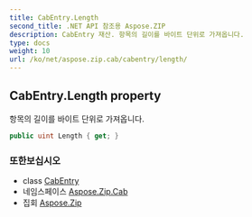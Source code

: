 ```yaml
---
title: CabEntry.Length
second_title: .NET API 참조용 Aspose.ZIP
description: CabEntry 재산. 항목의 길이를 바이트 단위로 가져옵니다.
type: docs
weight: 10
url: /ko/net/aspose.zip.cab/cabentry/length/
---
```

## CabEntry.Length property

항목의 길이를 바이트 단위로 가져옵니다.

```csharp
public uint Length { get; }
```

### 또한보십시오

* class [CabEntry](../)
* 네임스페이스 [Aspose.Zip.Cab](../../cabentry/)
* 집회 [Aspose.Zip](../../../)


